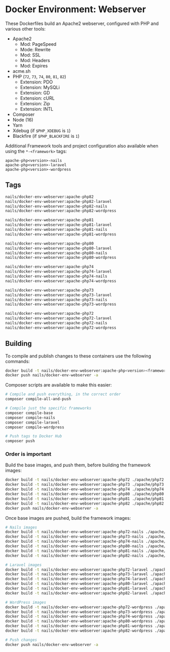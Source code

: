 # Docker Environment: Webserver

These Dockerfiles build an Apache2 webserver, configured with PHP and various other tools:

- Apache2
    + Mod: PageSpeed
    + Mode: Rewrite
    + Mod: SSL
    + Mod: Headers
    + Mod: Expires
- acme.sh
- PHP (`72`, `73`, `74`, `80`, `81`, `82`)
    + Extension: PDO
    + Extension: MySQLi
    + Extension: GD
    + Extension: cURL
    + Extension: Zip
    + Extension: INTL
- Composer
- Node (16)
- Yarn
- Xdebug (if `$PHP_XDEBUG` is `1`)
- Blackfire (if `$PHP_BLACKFIRE` is `1`)

Additional Framework tools and project configuration also available when using the `*-<framework>` tags:

```
apache-php<version>-nails
apache-php<version>-laravel
apache-php<version>-wordpress
```



## Tags

```bash
nails/docker-env-webserver:apache-php82
nails/docker-env-webserver:apache-php82-laravel
nails/docker-env-webserver:apache-php82-nails
nails/docker-env-webserver:apache-php82-wordpress

nails/docker-env-webserver:apache-php81
nails/docker-env-webserver:apache-php81-laravel
nails/docker-env-webserver:apache-php81-nails
nails/docker-env-webserver:apache-php81-wordpress

nails/docker-env-webserver:apache-php80
nails/docker-env-webserver:apache-php80-laravel
nails/docker-env-webserver:apache-php80-nails
nails/docker-env-webserver:apache-php80-wordpress

nails/docker-env-webserver:apache-php74
nails/docker-env-webserver:apache-php74-laravel
nails/docker-env-webserver:apache-php74-nails
nails/docker-env-webserver:apache-php74-wordpress

nails/docker-env-webserver:apache-php73
nails/docker-env-webserver:apache-php73-laravel
nails/docker-env-webserver:apache-php73-nails
nails/docker-env-webserver:apache-php73-wordpress

nails/docker-env-webserver:apache-php72
nails/docker-env-webserver:apache-php72-laravel
nails/docker-env-webserver:apache-php72-nails
nails/docker-env-webserver:apache-php72-wordpress
```



## Building

To compile and publish changes to these containers use the following commands:

```bash
docker build -t nails/docker-env-webserver:apache-php<version><framework> ./apache/php<version><framework>
docker push nails/docker-env-webserver -a
```

Composer scripts are available to make this easier:

```bash
# Compile and push everything, in the correct order
composer compile-all-and-push

# Compile just the specific frameworks
composer compile-base
composer compile-nails
composer compile-laravel
composer compile-wordpress

# Push tags to Docker Hub
composer push
```


### Order is important

Build the base images, and push them, before building the framework images:

```bash
docker build -t nails/docker-env-webserver:apache-php72 ./apache/php72
docker build -t nails/docker-env-webserver:apache-php73 ./apache/php73
docker build -t nails/docker-env-webserver:apache-php74 ./apache/php74
docker build -t nails/docker-env-webserver:apache-php80 ./apache/php80
docker build -t nails/docker-env-webserver:apache-php81 ./apache/php81
docker build -t nails/docker-env-webserver:apache-php82 ./apache/php82
docker push nails/docker-env-webserver -a
```

Once base images are pushed, build the framework images:

```bash
# Nails images
docker build -t nails/docker-env-webserver:apache-php72-nails ./apache/php72-nails
docker build -t nails/docker-env-webserver:apache-php73-nails ./apache/php73-nails
docker build -t nails/docker-env-webserver:apache-php74-nails ./apache/php74-nails
docker build -t nails/docker-env-webserver:apache-php80-nails ./apache/php80-nails
docker build -t nails/docker-env-webserver:apache-php81-nails ./apache/php81-nails
docker build -t nails/docker-env-webserver:apache-php82-nails ./apache/php82-nails

# Laravel images
docker build -t nails/docker-env-webserver:apache-php72-laravel ./apache/php72-laravel
docker build -t nails/docker-env-webserver:apache-php73-laravel ./apache/php73-laravel
docker build -t nails/docker-env-webserver:apache-php74-laravel ./apache/php74-laravel
docker build -t nails/docker-env-webserver:apache-php80-laravel ./apache/php80-laravel
docker build -t nails/docker-env-webserver:apache-php81-laravel ./apache/php81-laravel
docker build -t nails/docker-env-webserver:apache-php82-laravel ./apache/php82-laravel

# WordPress images
docker build -t nails/docker-env-webserver:apache-php72-wordpress ./apache/php72-wordpress
docker build -t nails/docker-env-webserver:apache-php73-wordpress ./apache/php73-wordpress
docker build -t nails/docker-env-webserver:apache-php74-wordpress ./apache/php74-wordpress
docker build -t nails/docker-env-webserver:apache-php80-wordpress ./apache/php80-wordpress
docker build -t nails/docker-env-webserver:apache-php81-wordpress ./apache/php81-wordpress
docker build -t nails/docker-env-webserver:apache-php82-wordpress ./apache/php82-wordpress

# Push changes
docker push nails/docker-env-webserver -a
```
